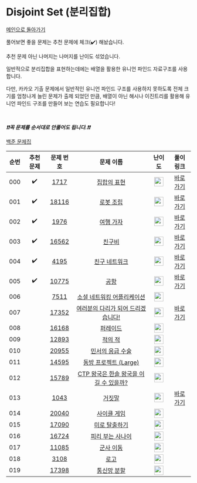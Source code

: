 # Disjoint Set (분리집합)

[메인으로 돌아가기](https://github.com/tony9402/baekjoon)

풀어보면 좋을 문제는 추천 문제에 체크(:heavy_check_mark:) 해놨습니다.

추천 문제 아닌 나머지는 나머지를 난이도 섞었습니다.

일반적으로 분리집합을 표현하는데에는 배열을 활용한 유니언 파인드 자료구조를 사용합니다.

다만, 카카오 기출 문제에서 일반적인 유니언 파인드 구조를 사용하지 못하도록 전체 크기를 엄청나게 늘린 문제가 출제 되었던 만큼,
배열이 아닌 해시나 이진트리를 활용해 유니언 파인드 구조를 만들어 보는 연습도 필요합니다!

<br>

***❗️❗️꼭 문제를 순서대로 안풀어도 됩니다.❗️❗️***

[백준 문제집](https://www.acmicpc.net/workbook/view/6784)


|순번|추천 문제|문제 번호|문제 이름|난이도|풀이 링크|
|:--:|:--:|:--:|:--:|:--:|:--:|
|000|:heavy_check_mark:|<a href="https://www.acmicpc.net/problem/1717" target="_blank">1717</a>|<a href="https://www.acmicpc.net/problem/1717" target="_blank">집합의 표현</a>|<img height="25px" width="25px" src="https://static.solved.ac/tier_small/11.svg"/>|<a href="./../../solution/disjoint_set/1717" target="_blank">바로 가기</a>|
|001|:heavy_check_mark:|<a href="https://www.acmicpc.net/problem/18116" target="_blank">18116</a>|<a href="https://www.acmicpc.net/problem/18116" target="_blank">로봇 조립</a>|<img height="25px" width="25px" src="https://static.solved.ac/tier_small/12.svg"/>|<a href="./../../solution/disjoint_set/18116" target="_blank">바로 가기</a>|
|002|:heavy_check_mark:|<a href="https://www.acmicpc.net/problem/1976" target="_blank">1976</a>|<a href="https://www.acmicpc.net/problem/1976" target="_blank">여행 가자</a>|<img height="25px" width="25px" src="https://static.solved.ac/tier_small/12.svg"/>|<a href="./../../solution/disjoint_set/1976" target="_blank">바로 가기</a>|
|003|:heavy_check_mark:|<a href="https://www.acmicpc.net/problem/16562" target="_blank">16562</a>|<a href="https://www.acmicpc.net/problem/16562" target="_blank">친구비</a>|<img height="25px" width="25px" src="https://static.solved.ac/tier_small/12.svg"/>|<a href="./../../solution/disjoint_set/16562" target="_blank">바로 가기</a>|
|004|:heavy_check_mark:|<a href="https://www.acmicpc.net/problem/4195" target="_blank">4195</a>|<a href="https://www.acmicpc.net/problem/4195" target="_blank">친구 네트워크</a>|<img height="25px" width="25px" src="https://static.solved.ac/tier_small/14.svg"/>|<a href="./../../solution/disjoint_set/4195" target="_blank">바로 가기</a>|
|005|:heavy_check_mark:|<a href="https://www.acmicpc.net/problem/10775" target="_blank">10775</a>|<a href="https://www.acmicpc.net/problem/10775" target="_blank">공항</a>|<img height="25px" width="25px" src="https://static.solved.ac/tier_small/14.svg"/>|<a href="./../../solution/disjoint_set/10775" target="_blank">바로 가기</a>|
|006||<a href="https://www.acmicpc.net/problem/7511" target="_blank">7511</a>|<a href="https://www.acmicpc.net/problem/7511" target="_blank">소셜 네트워킹 어플리케이션</a>|<img height="25px" width="25px" src="https://static.solved.ac/tier_small/11.svg"/>||
|007||<a href="https://www.acmicpc.net/problem/17352" target="_blank">17352</a>|<a href="https://www.acmicpc.net/problem/17352" target="_blank">여러분의 다리가 되어 드리겠습니다!</a>|<img height="25px" width="25px" src="https://static.solved.ac/tier_small/11.svg"/>|<a href="./../../solution/disjoint_set/17352" target="_blank">바로 가기</a>|
|008||<a href="https://www.acmicpc.net/problem/16168" target="_blank">16168</a>|<a href="https://www.acmicpc.net/problem/16168" target="_blank">퍼레이드</a>|<img height="25px" width="25px" src="https://static.solved.ac/tier_small/12.svg"/>||
|009||<a href="https://www.acmicpc.net/problem/12893" target="_blank">12893</a>|<a href="https://www.acmicpc.net/problem/12893" target="_blank">적의 적</a>|<img height="25px" width="25px" src="https://static.solved.ac/tier_small/12.svg"/>||
|010||<a href="https://www.acmicpc.net/problem/20955" target="_blank">20955</a>|<a href="https://www.acmicpc.net/problem/20955" target="_blank">민서의 응급 수술</a>|<img height="25px" width="25px" src="https://static.solved.ac/tier_small/12.svg"/>||
|011||<a href="https://www.acmicpc.net/problem/14595" target="_blank">14595</a>|<a href="https://www.acmicpc.net/problem/14595" target="_blank">동방 프로젝트 (Large)</a>|<img height="25px" width="25px" src="https://static.solved.ac/tier_small/12.svg"/>||
|012||<a href="https://www.acmicpc.net/problem/15789" target="_blank">15789</a>|<a href="https://www.acmicpc.net/problem/15789" target="_blank">CTP 왕국은 한솔 왕국을 이길 수 있을까?</a>|<img height="25px" width="25px" src="https://static.solved.ac/tier_small/12.svg"/>||
|013||<a href="https://www.acmicpc.net/problem/1043" target="_blank">1043</a>|<a href="https://www.acmicpc.net/problem/1043" target="_blank">거짓말</a>|<img height="25px" width="25px" src="https://static.solved.ac/tier_small/12.svg"/>|<a href="./../../solution/disjoint_set/1043" target="_blank">바로 가기</a>|
|014||<a href="https://www.acmicpc.net/problem/20040" target="_blank">20040</a>|<a href="https://www.acmicpc.net/problem/20040" target="_blank">사이클 게임</a>|<img height="25px" width="25px" src="https://static.solved.ac/tier_small/12.svg"/>||
|015||<a href="https://www.acmicpc.net/problem/17090" target="_blank">17090</a>|<a href="https://www.acmicpc.net/problem/17090" target="_blank">미로 탈출하기</a>|<img height="25px" width="25px" src="https://static.solved.ac/tier_small/13.svg"/>||
|016||<a href="https://www.acmicpc.net/problem/16724" target="_blank">16724</a>|<a href="https://www.acmicpc.net/problem/16724" target="_blank">피리 부는 사나이</a>|<img height="25px" width="25px" src="https://static.solved.ac/tier_small/13.svg"/>||
|017||<a href="https://www.acmicpc.net/problem/11085" target="_blank">11085</a>|<a href="https://www.acmicpc.net/problem/11085" target="_blank">군사 이동</a>|<img height="25px" width="25px" src="https://static.solved.ac/tier_small/13.svg"/>||
|018||<a href="https://www.acmicpc.net/problem/3108" target="_blank">3108</a>|<a href="https://www.acmicpc.net/problem/3108" target="_blank">로고</a>|<img height="25px" width="25px" src="https://static.solved.ac/tier_small/14.svg"/>||
|019||<a href="https://www.acmicpc.net/problem/17398" target="_blank">17398</a>|<a href="https://www.acmicpc.net/problem/17398" target="_blank">통신망 분할</a>|<img height="25px" width="25px" src="https://static.solved.ac/tier_small/16.svg"/>||